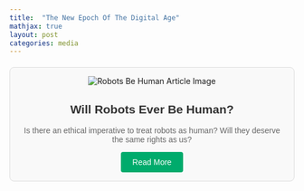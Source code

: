```yaml
---
title:  "The New Epoch Of The Digital Age"
mathjax: true
layout: post
categories: media
---
```


<html>
<head>
<style>
    .medium-post {
        border: 1px solid #ddd;
        padding: 15px;
        border-radius: 8px;
        background-color: #f9f9f9;
        max-width: 600px;
        margin: 20px auto;
        text-align: center;
    }

    .medium-post img {
        max-width: 100%;
        height: auto;
        border-radius: 4px;
    }

    .medium-post h2 {
        color: #333;
        font-family: Arial, sans-serif;
    }

    .medium-post p {
        color: #666;
        font-family: Arial, sans-serif;
    }

    .medium-post a {
        display: inline-block;
        padding: 10px 20px;
        background-color: #00ab6c;
        color: white;
        border-radius: 4px;
        text-decoration: none;
        font-family: Arial, sans-serif;
    }

    .medium-post a:hover {
        background-color: #008c5a;
    }
</style>
</head>
<body>

<div class="medium-post">
    <img src="https://miro.medium.com/v2/resize:fit:1400/format:webp/1*JXkigo5_AaDPvxd7OelW_Q.png" alt="Robots Be Human Article Image">
    <h2>Will Robots Ever Be Human?</h2>
    <p>Is there an ethical imperative to treat robots as human? Will they deserve the same rights as us?</p>
    <a href="https://medium.com/forum-for-ethical-technology-advancement/will-robots-ever-be-humans-73f87619a3f4" target="_blank">Read More</a>
</div>

</body>
</html>
